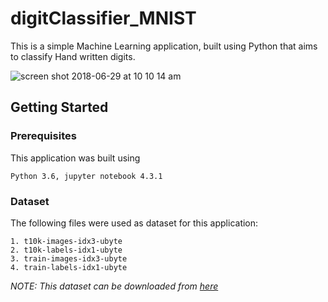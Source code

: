 # digitClassifier_MNIST
This is a simple Machine Learning application, built using Python that aims to classify Hand written digits.

![screen shot 2018-06-29 at 10 10 14 am](https://user-images.githubusercontent.com/13464773/42073507-d5d7e474-7b84-11e8-99e6-806f21ca3831.png)

## Getting Started

### Prerequisites

This application was built using 

    Python 3.6, jupyter notebook 4.3.1

### Dataset

The following files were used as dataset for this application:
    
    1. t10k-images-idx3-ubyte
    2. t10k-labels-idx1-ubyte
    3. train-images-idx3-ubyte
    4. train-labels-idx1-ubyte

 *NOTE: This dataset can be downloaded from [here](http://yann.lecun.com/exdb/mnist/)*
